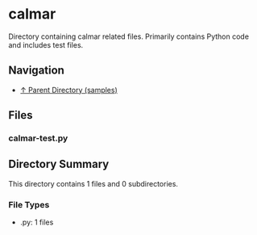 # calmar

Directory containing calmar related files. Primarily contains Python code and includes test files.

## Navigation

* [↑ Parent Directory (samples)](../README.md)

## Files

### calmar-test.py




## Directory Summary

This directory contains 1 files and 0 subdirectories.

### File Types

* .py: 1 files

